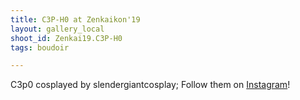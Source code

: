 ```yaml
---
title: C3P-H0 at Zenkaikon'19
layout: gallery_local
shoot_id: Zenkai19.C3P-H0
tags: boudoir

---
```


C3p0 cosplayed by slendergiantcosplay; Follow them on [Instagram](https://www.instagram.com/slendergiantcosplay)!

